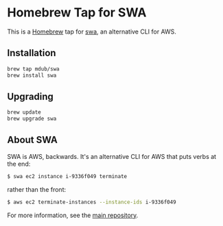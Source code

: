 # Homebrew Tap for SWA

This is a [Homebrew](https://brew.sh) tap for [swa](https://github.com/mdub/swa), an alternative CLI for AWS.

## Installation

```bash
brew tap mdub/swa
brew install swa
```

## Upgrading

```bash
brew update
brew upgrade swa
```

## About SWA

SWA is AWS, backwards. It's an alternative CLI for AWS that puts verbs at the end:

```bash
$ swa ec2 instance i-9336f049 terminate
```

rather than the front:

```bash
$ aws ec2 terminate-instances --instance-ids i-9336f049
```

For more information, see the [main repository](https://github.com/mdub/swa).
